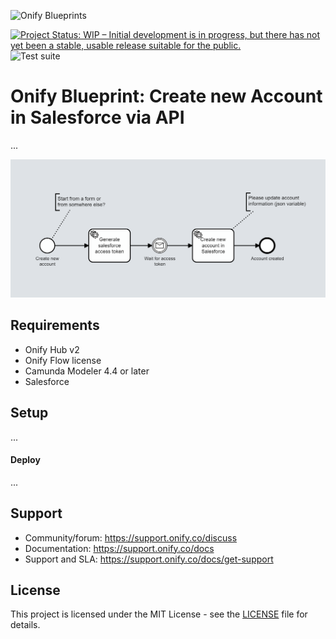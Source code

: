 ![Onify Blueprints](https://files.readme.io/8ba3f14-onify-blueprints-logo.png)

[![Project Status: WIP – Initial development is in progress, but there has not yet been a stable, usable release suitable for the public.](https://www.repostatus.org/badges/latest/wip.svg)](https://www.repostatus.org/#wip)
![Test suite](https://github.com/onify/blueprint-salesforce-create-account/workflows/Test%20suite/badge.svg)

# Onify Blueprint: Create new Account in Salesforce via API

...

![Onify Blueprint: Create new Account in Salesforce via API](flow.png "Flow")

## Requirements

* Onify Hub v2
* Onify Flow license
* Camunda Modeler 4.4 or later 
* Salesforce

## Setup
...

#### Deploy

...

## Support

* Community/forum: https://support.onify.co/discuss
* Documentation: https://support.onify.co/docs
* Support and SLA: https://support.onify.co/docs/get-support

## License

This project is licensed under the MIT License - see the [LICENSE](LICENSE) file for details.
